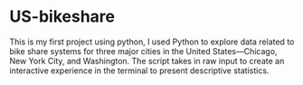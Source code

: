# US-bikeshare
This is my first project using python, I used Python to explore data related to bike share systems for three major cities in the United States—Chicago, New York City, and Washington. The script takes in raw input to create an interactive experience in the terminal to present descriptive statistics.
